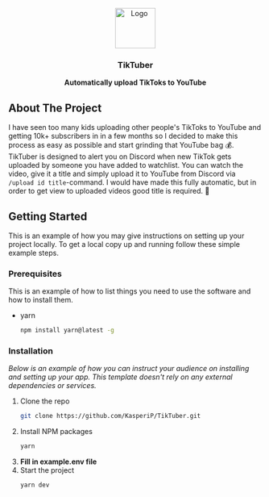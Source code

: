 <br />
<div align="center">
  <a href="https://github.com/othneildrew/Best-README-Template">
    <img src="https://i.imgur.com/0zRcLnR.png" alt="Logo" width="80" height="80">
  </a>

  <h3 align="center">TikTuber</h3>

  <p align="center">
  	<strong>Automatically upload TikToks to YouTube</strong>
  </p>
</div>

## About The Project

I have seen too many kids uploading other people's TikToks to YouTube and getting 10k+ subscribers in in a few months so I decided to make this process as easy as possible and start grinding that YouTube bag 💰. TikTuber is designed to alert you on Discord when new TikTok gets uploaded by someone you have added to watchlist. You can watch the video, give it a title and simply upload it to YouTube from Discord via `/upload id title`-command. I would have made this fully automatic, but in order to get view to uploaded videos good title is required. 🤥

## Getting Started

This is an example of how you may give instructions on setting up your project locally.
To get a local copy up and running follow these simple example steps.

### Prerequisites

This is an example of how to list things you need to use the software and how to install them.

- yarn
  ```sh
  npm install yarn@latest -g
  ```

### Installation

_Below is an example of how you can instruct your audience on installing and setting up your app. This template doesn't rely on any external dependencies or services._

1. Clone the repo
   ```sh
   git clone https://github.com/KasperiP/TikTuber.git
   ```
2. Install NPM packages
   ```sh
   yarn
   ```
3. <strong>Fill in example.env file</strong>
4. Start the project
   ```sh
   yarn dev
   ```

